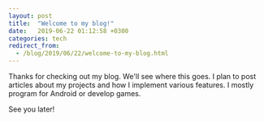 ```yaml
---
layout: post
title:  "Welcome to my blog!"
date:   2019-06-22 01:12:58 +0300
categories: tech
redirect_from:
  - /blog/2019/06/22/welcome-to-my-blog.html
---
```


Thanks for checking out my blog. We'll see where this goes. I plan to post articles about my projects and how I implement various features. I mostly program for Android or develop games.

See you later!